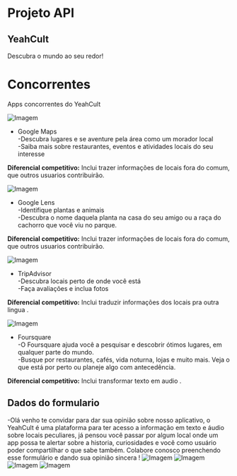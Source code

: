 # Projeto API
## YeahCult
Descubra o mundo ao seu redor!


# Concorrentes
Apps concorrentes do YeahCult

![Imagem](imgs/Google-maps.jpg)
* Google Maps<br>
-Descubra lugares e se aventure pela área como um morador local<br>
-Saiba mais sobre restaurantes, eventos e atividades locais do seu interesse

**Diferencial competitivo:** Inclui trazer informações de locais fora do comum, que outros usuarios contribuirão.



![Imagem](imgs/google-Lens.png)
* Google Lens<br>
-Identifique plantas e animais<br>
-Descubra o nome daquela planta na casa do seu amigo ou a raça do cachorro que você viu no parque.

**Diferencial competitivo:**  Inclui trazer informações de locais fora do comum, que outros usuarios contribuirão.



![Imagem](imgs/TripAdvisor.png)
* TripAdvisor<br>
-Descubra locais perto de onde você está<br>
-Faça avaliações e inclua fotos

**Diferencial competitivo:** Inclui traduzir informações dos locais pra outra lingua .



![Imagem](imgs/foursquare.png)
* Foursquare<br>
-O Foursquare ajuda você a pesquisar e descobrir ótimos lugares, em qualquer parte do mundo.<br>
-Busque por restaurantes, cafés, vida noturna, lojas e muito mais. Veja o que está por perto ou planeje algo com antecedência.

**Diferencial competitivo:** Inclui transformar texto em audio .

## Dados do formulario
-Olá venho te convidar para dar sua opinião sobre nosso aplicativo, o YeahCult é uma plataforma para ter acesso a informação em texto e áudio sobre locais peculiares, já pensou você passar por algum local onde um app possa te alertar   sobre a historia, curiosidades e você como usuário poder compartilhar o que sabe também. Colabore conosco preenchendo esse formulário e dando sua opinião sincera !
![Imagem](imgs/pergunta1.png)
![Imagem](imgs/pergunta2.png)
![Imagem](imgs/pergunta3.png)
![Imagem](imgs/pergunta4.png)
